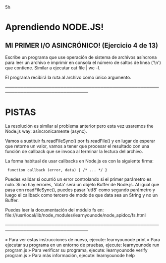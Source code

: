  5h
 # Aprendiendo NODE.JS!

 ## MI PRIMER I/O ASINCRÓNICO! (Ejercicio 4 de 13)

  Escribe un programa que use operación de sistema de archivos asíncrona
  para leer un archivo e imprimir en consola el número de saltos de línea
  ('\n') que contiene. Similar a  ejecutar cat file | wc -l.

  El programa recibirá la ruta al archivo como único argumento.

 ─────────────────────────────────────────────────────────────────────────────

 # PISTAS

  La resolución es similar al problema anterior pero esta vez usaremos the
  Node.js way: asíncronicamente (async).

  Vamos a sustituir fs.readFileSync() por fs.readFile() y en lugar de
  esperar que retorne un valor, vamos a tener que procesar el resultado con
  una función de callback que se invoca al terminar la lectura del archivo.

  La forma habitual de usar callbacks en Node.js es con la siguiente firma:

     function callback (error, data) { /* ... */ }

  Puedes validar si ocurrió un error controlando si el primer parámetro es
  nulo. Si no hay errores, 'data' será un objeto Buffer de Node.js. Al igual
  que pasa con readFileSync(), puedes pasar 'utf8' como segundo parámetro y
  luego el callback como tercero de modo de que data sea un String y no un
  Buffer.

  Puedes leer la documentación del módulo fs en:
  file:///usr/local/lib/node_modules/learnyounode/node_apidoc/fs.html

 ─────────────────────────────────────────────────────────────────────────────

   » Para ver estas instrucciones de nuevo, ejecute: learnyounode print
   » Para ejecutar su programa en un entorno de pruebas, ejecute:
     learnyounode run program.js
   » Para verificar su programa, ejecute: learnyounode verify program.js
   » Para más información, ejecute: learnyounode help